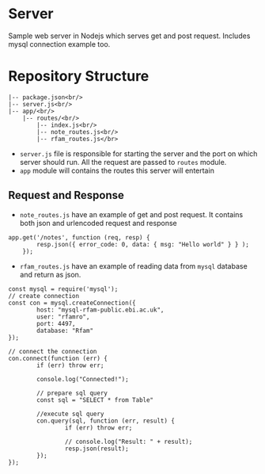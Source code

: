 # Server
Sample web server in Nodejs which serves get and post request. Includes mysql connection example too.

# Repository Structure
```Server/<br/>
|-- package.json<br/>
|-- server.js<br/>
|-- app/<br/>
    |-- routes/<br/>
        |-- index.js<br/>
        |-- note_routes.js<br/>
        |-- rfam_routes.js</br>
```

* `server.js` file is responsible for starting the server and the port on which server should run. All the request are passed to `routes` module.
* `app` module will contains the routes this server will entertain

## Request and Response
* `note_routes.js` have an example of get and post request. It contains both json and urlencoded request and response
```
app.get('/notes', function (req, resp) {
		resp.json({ error_code: 0, data: { msg: "Hello world" } } );
	});
```
* `rfam_routes.js` have an example of reading data from `mysql` database and return as json.
```
const mysql = require('mysql');
// create connection
const con = mysql.createConnection({
        host: "mysql-rfam-public.ebi.ac.uk",
        user: "rfamro",
        port: 4497,
        database: "Rfam"
});

// connect the connection
con.connect(function (err) {
        if (err) throw err;

        console.log("Connected!");

        // prepare sql query
        const sql = "SELECT * from Table"

        //execute sql query
        con.query(sql, function (err, result) {
                if (err) throw err;

                // console.log("Result: " + result);
                resp.json(result);
        });
});
```
 
